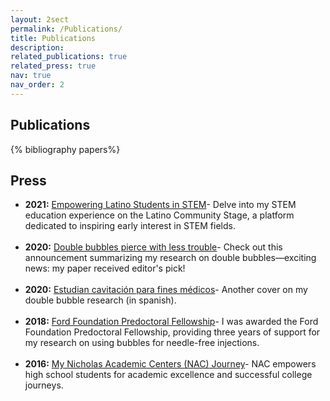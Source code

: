 ```yaml
---
layout: 2sect
permalink: /Publications/
title: Publications
description:
related_publications: true
related_press: true
nav: true
nav_order: 2
---
```


<!-- _pages/publications.md -->
<div class="publications">
<h2>Publications</h2>
{% bibliography papers%}
</div>


<div class="press">
  <h2>Press</h2>
  <!-- Add your press-related content here -->
  <ul>
      <li>
         <strong>2021:</strong> <a href="https://www.latinocommunitystage.org/single-post/i-challenge-you-own-this-and-own-a-career-in-stem-vicente-robles">Empowering Latino Students in STEM</a>- Delve into my STEM education experience on the Latino Community Stage, a platform dedicated to inspiring early interest in STEM fields.
        </li><br>
    <li>
     <strong>2020:</strong> <a href="https://news.ucr.edu/articles/2020/04/29/double-bubbles-pierce-less-trouble">Double bubbles pierce with less trouble</a>- Check out this announcement summarizing my research on double bubbles—exciting news: my paper received editor's pick! 
        </li><br>
    <li>
        <strong>2020:</strong> <a href="https://www.elvigia.net/general/2020/6/6/estudian-cavitacion-para-fines-medicos-349311.html">Estudian cavitación para fines médicos</a>- Another cover on my double bubble research (in spanish). 
        </li><br>
      <li>
      <strong>2018:</strong> <a href="https://news.ucr.edu/articles/2018/05/04/engineering-graduate-student-ford-foundation-fellow">Ford Foundation Predoctoral Fellowship</a>- I was awarded the Ford Foundation Predoctoral Fellowship, providing three years of support for my research on using bubbles for needle-free injections.
        </li><br>
          <li>
     <strong>2016:</strong> <a href="https://www.youtube.com/watch?v=9hUMVcHYBTI">My Nicholas Academic Centers (NAC) Journey</a>- NAC empowers high school students for academic excellence and successful college journeys. 
        </li><br>
  </ul>
</div>
